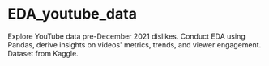 # EDA_youtube_data
Explore YouTube data pre-December 2021 dislikes. Conduct EDA using Pandas, derive insights on videos' metrics, trends, and viewer engagement. Dataset from Kaggle.
